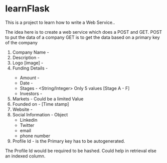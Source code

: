 # learnFlask
This is a project to learn how to write a Web Service..

The idea here is to create a web service which does a POST and GET.
POST to put the data of a company
GET is to get the data based on a primary key of the company

1. Company Name - <String>
2. Description - <String>
3. Logo [image] - <image>
4. Funding Details - <Collection>
    * Amount - <Number>
    * Date   - <Date>
    * Stages  - <String/Integer> Only 5 values [Stage A - F]
    * Investors - <String>
5. Markets - <String> Could be a limited Value
6. Founded on - <Date> [Time stamp]
7. Website - <String>
8. Social Information - Object
    * Linkedin <String>
    * Twitter <String>
    * email   <String>
    * phone number <Interger>
9. Profile Id - <Ingteger> is the Primary key has to be autogenerated.

The Profile Id would be required to be hashed. Could help in retrieval else an indexed column.
